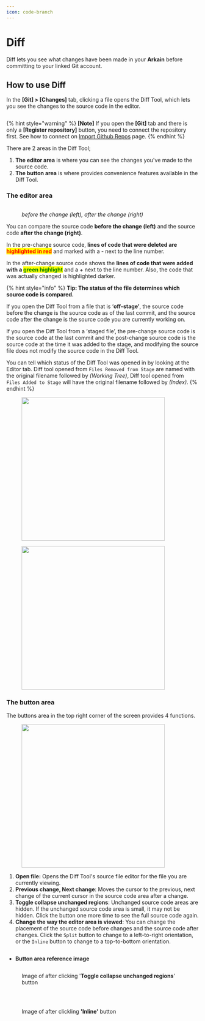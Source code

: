 ```yaml
---
icon: code-branch
---
```


# Diff

Diff lets you see what changes have been made in your **Arkain** before committing to your linked Git account.

## How to use Diff <a href="#how-to-use-diff" id="how-to-use-diff"></a>

In the **\[Git] > \[Changes]** tab, clicking a file opens the Diff Tool, which lets you see the changes to the source code in the editor.

<figure><img src="https://help.goorm.io/~gitbook/image?url=https%3A%2F%2F2181851870-files.gitbook.io%2F%7E%2Ffiles%2Fv0%2Fb%2Fgitbook-x-prod.appspot.com%2Fo%2Fspaces%252F-Lq-Q9LciN1X9EABxGkt%252Fuploads%252FDxn8Zkm5oPRJVUyHKZ29%252Fimage.png%3Falt%3Dmedia%26token%3D3ee9ed8f-69c3-4754-bf94-db90350c5cd6&#x26;width=768&#x26;dpr=4&#x26;quality=100&#x26;sign=5658a022&#x26;sv=2" alt=""><figcaption></figcaption></figure>

{% hint style="warning" %}
**\[Note]** If you open the **\[Git]** tab and there is only a **\[Register repository]** button, you need to connect the repository first. See how to connect on [Import Github Repos](../../dashboard/container-managing/import-github-repos.md) page.
{% endhint %}

There are 2 areas in the Diff Tool;

1. **The editor area** is where you can see the changes you've made to the source code.
2. **The button area** is where provides convenience features available in the Diff Tool.



### **The editor area**

<figure><img src="https://help.goorm.io/~gitbook/image?url=https%3A%2F%2F2181851870-files.gitbook.io%2F%7E%2Ffiles%2Fv0%2Fb%2Fgitbook-x-prod.appspot.com%2Fo%2Fspaces%252F-Lq-Q9LciN1X9EABxGkt%252Fuploads%252FqtuOUHf7utskU9rl6jCm%252Fimage.png%3Falt%3Dmedia%26token%3Dfea2fa74-1ec2-4fcf-9e68-c81c9b6dd342&#x26;width=768&#x26;dpr=4&#x26;quality=100&#x26;sign=8d5b2a4a&#x26;sv=2" alt=""><figcaption><p><em>before the change (left), after the change (right)</em></p></figcaption></figure>

You can compare the source code **before the change (left)** and the source code **after the change (right)**.

In the pre-change source code, **lines of code that were deleted are&#x20;**<mark style="color:red;">**highlighted in red**</mark> and marked with a - next to the line number.&#x20;

In the after-change source code shows the **lines of code that were added with a&#x20;**<mark style="color:green;">**green highlight**</mark> and a + next to the line number. Also, the code that was actually changed is highlighted darker.

{% hint style="info" %}
**Tip: The status of the file determines which source code is compared.**

If you open the Diff Tool from a file that is ‘**off-stage’**, the source code before the change is the source code as of the last commit, and the source code after the change is the source code you are currently working on.

If you open the Diff Tool from a ‘staged file’, the pre-change source code is the source code at the last commit and the post-change source code is the source code at the time it was added to the stage, and modifying the source file does not modify the source code in the Diff Tool.

You can tell which status of the Diff Tool was opened in by looking at the Editor tab. Diff tool opened from `Files Removed from Stage` are named with the original filename followed by _(Working Tree)_, Diff tool opened from `Files Added to Stage` will have the original filename followed by _(Index)_.
{% endhint %}



<figure><img src="https://help.goorm.io/~gitbook/image?url=https%3A%2F%2F2181851870-files.gitbook.io%2F%7E%2Ffiles%2Fv0%2Fb%2Fgitbook-x-prod.appspot.com%2Fo%2Fspaces%252F-Lq-Q9LciN1X9EABxGkt%252Fuploads%252FyeLK293zcpxH3OvYKsF5%252Fimage.png%3Falt%3Dmedia%26token%3D5096a73a-afd1-4f6e-92d3-f95639714894&#x26;width=300&#x26;dpr=4&#x26;quality=100&#x26;sign=9169877b&#x26;sv=2" alt="" width="375"><figcaption></figcaption></figure>

<figure><img src="https://help.goorm.io/~gitbook/image?url=https%3A%2F%2F2181851870-files.gitbook.io%2F%7E%2Ffiles%2Fv0%2Fb%2Fgitbook-x-prod.appspot.com%2Fo%2Fspaces%252F-Lq-Q9LciN1X9EABxGkt%252Fuploads%252FeGllmObta1iDIOlx8xDR%252Fimage.png%3Falt%3Dmedia%26token%3D4ba7ec27-843e-4aa5-a4a4-7581b941f5b5&#x26;width=300&#x26;dpr=4&#x26;quality=100&#x26;sign=30b20abb&#x26;sv=2" alt="" width="375"><figcaption></figcaption></figure>





### **The button area**

The buttons area in the top right corner of the screen provides 4 functions.

<figure><img src="https://help.goorm.io/~gitbook/image?url=https%3A%2F%2F2181851870-files.gitbook.io%2F%7E%2Ffiles%2Fv0%2Fb%2Fgitbook-x-prod.appspot.com%2Fo%2Fspaces%252F-Lq-Q9LciN1X9EABxGkt%252Fuploads%252Fw3tnK8B5llY3UEG7f7yz%252Fimage.png%3Falt%3Dmedia%26token%3D26f3d9a6-a2d0-4521-a767-6db6d8bba6ad&#x26;width=768&#x26;dpr=4&#x26;quality=100&#x26;sign=7e84d68a&#x26;sv=2" alt="" width="375"><figcaption></figcaption></figure>

1. **Open file:** Opens the Diff Tool's source file editor for the file you are currently viewing.
2. **Previous change, Next change**: Moves the cursor to the previous, next change of the current cursor in the source code area after a change.
3. **Toggle collapse unchanged regions**: Unchanged source code areas are hidden. If the unchanged source code area is small, it may not be hidden. Click the button one more time to see the full source code again.
4. **Change the way the editor area is viewed**: You can change the placement of the source code before changes and the source code after changes. Click the `Split` button to change to a left-to-right orientation, or the `Inline` button to change to a top-to-bottom orientation.

<figure><img src="https://help.goorm.io/~gitbook/image?url=https%3A%2F%2F2181851870-files.gitbook.io%2F%7E%2Ffiles%2Fv0%2Fb%2Fgitbook-x-prod.appspot.com%2Fo%2Fspaces%252F-Lq-Q9LciN1X9EABxGkt%252Fuploads%252FM0Dl5kPtyviNAKWlEToI%252Fimage.png%3Falt%3Dmedia%26token%3D9e1740eb-e4f6-4c2e-b8d8-08602beec2b1&#x26;width=768&#x26;dpr=4&#x26;quality=100&#x26;sign=69f52a14&#x26;sv=2" alt=""><figcaption></figcaption></figure>

* **Button area reference image**

<figure><img src="https://help.goorm.io/~gitbook/image?url=https%3A%2F%2F2181851870-files.gitbook.io%2F%7E%2Ffiles%2Fv0%2Fb%2Fgitbook-x-prod.appspot.com%2Fo%2Fspaces%252F-Lq-Q9LciN1X9EABxGkt%252Fuploads%252FPVVZcrEeRd2AAg7wu8q3%252Fimage.png%3Falt%3Dmedia%26token%3D927a7894-b12c-42fe-8733-43b97d5d27b6&#x26;width=768&#x26;dpr=4&#x26;quality=100&#x26;sign=8ec19dfa&#x26;sv=2" alt=""><figcaption><p>Image of after clicking '<strong>Toggle collapse unchanged regions</strong>' button</p></figcaption></figure>

[\
](https://help.goorm.io/en/goormide/workspace/source-code-management-git/event-tab)

<figure><img src="https://help.goorm.io/~gitbook/image?url=https%3A%2F%2F2181851870-files.gitbook.io%2F%7E%2Ffiles%2Fv0%2Fb%2Fgitbook-x-prod.appspot.com%2Fo%2Fspaces%252F-Lq-Q9LciN1X9EABxGkt%252Fuploads%252FKCWesj30uHrs92Q0tNaR%252Fimage.png%3Falt%3Dmedia%26token%3D2f20d0bd-8e3c-4352-a9d1-881451391c21&#x26;width=768&#x26;dpr=4&#x26;quality=100&#x26;sign=10a8db8a&#x26;sv=2" alt=""><figcaption><p>Image of after clickling <strong>'Inline'</strong> button</p></figcaption></figure>
